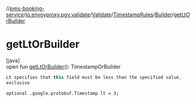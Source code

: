 //[pms-booking-service](../../../../../index.md)/[io.envoyproxy.pgv.validate](../../../index.md)/[Validate](../../index.md)/[TimestampRules](../index.md)/[Builder](index.md)/[getLtOrBuilder](get-lt-or-builder.md)

# getLtOrBuilder

[java]\
open fun [getLtOrBuilder](get-lt-or-builder.md)(): TimestampOrBuilder

```kotlin
Lt specifies that this field must be less than the specified value,
exclusive

```
`optional .google.protobuf.Timestamp lt = 3;`